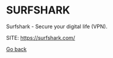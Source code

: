 # SURFSHARK
 
 Surfshark - Secure your digital life (VPN).
 
 SITE: https://surfshark.com/

 [Go back](https://portable-linux-apps.github.io/apps.html)
